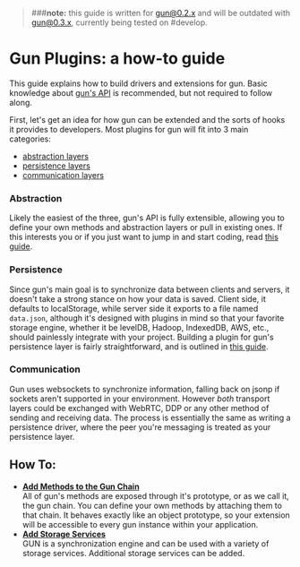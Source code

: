 > ###**note:** this guide is written for gun@0.2.x and will be outdated with gun@0.3.x, currently being tested on #develop.

[abstraction]: Adding-methods-to-the-gun-chain-(v0.2.x)
[persistence]: Adding-persistence-layers-(v0.2.x)
[communication]: Adding-communication-layers-(v0.2.x)

# Gun Plugins: a how-to guide

This guide explains how to build drivers and extensions for gun. Basic knowledge about [gun's API](https://github.com/amark/gun/wiki/JS-API) is recommended, but not required to follow along.

First, let's get an idea for how gun can be extended and the sorts of hooks it provides to developers. Most plugins for gun will fit into 3 main categories:

- [abstraction layers][abstraction]
- [persistence layers][persistence]
- [communication layers](#communication)

### Abstraction

Likely the easiest of the three, gun's API is fully extensible, allowing you to define your own methods and abstraction layers or pull in existing ones. If this interests you or if you just want to jump in and start coding, read [this guide][abstraction].

### Persistence

Since gun's main goal is to synchronize data between clients and servers, it doesn't take a strong stance on how your data is saved. Client side, it defaults to localStorage, while server side it exports to a file named `data.json`, although it's designed with plugins in mind so that your favorite storage engine, whether it be levelDB, Hadoop, IndexedDB, AWS, etc., should painlessly integrate with your project. Building a plugin for gun's persistence layer is fairly straightforward, and is outlined in [this guide][persistence].

### Communication

Gun uses websockets to synchronize information, falling back on jsonp if sockets aren't supported in your environment. However *both* transport layers could be exchanged with WebRTC, DDP or any other method of sending and receiving data. The process is essentially the same as writing a persistence driver, where the peer you're messaging is treated as your persistence layer.


## How To:
 - **[Add Methods to the Gun Chain](Adding-Methods-to-the-Gun-Chain)**  
   All of gun's methods are exposed through it's prototype, or as we call it, the gun chain. You can define your own methods by attaching them to that chain. It behaves exactly like an object prototype, so your extension will be accessible to every gun instance within your application.
 - **[Add Storage Services](Adding-Storage-Services)**  
   GUN is a synchronization engine and can be used with a variety of storage services.  Additional storage services can be  added.